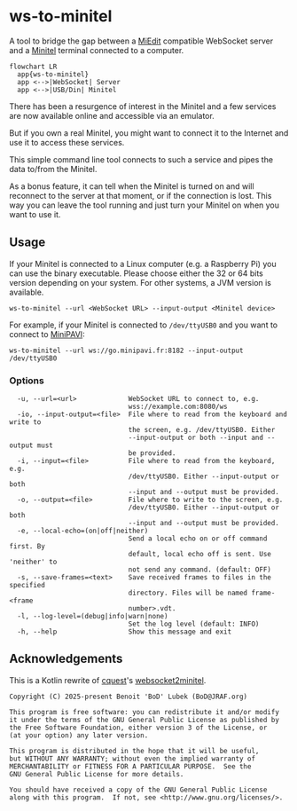 # ws-to-minitel

A tool to bridge the gap between a [MiEdit](https://github.com/Zigazou/miedit/blob/master/EMULATOR.md) compatible WebSocket server and a
[Minitel](https://en.wikipedia.org/wiki/Minitel) terminal connected to a computer.

```mermaid
flowchart LR
  app{ws-to-minitel}
  app <-->|WebSocket| Server
  app <-->|USB/Din| Minitel
```

There has been a resurgence of interest in the Minitel and a few services are now available online and accessible via an emulator.

But if you own a real Minitel, you might want to connect it to the Internet and use it to access these services.

This simple command line tool connects to such a service and pipes the data to/from the Minitel.

As a bonus feature, it can tell when the Minitel is turned on and will reconnect to the server at that moment, or if the connection is lost.
This way you can leave the tool running and just turn your Minitel on when you want to use it.

## Usage

If your Minitel is connected to a Linux computer (e.g. a Raspberry Pi) you can use the binary executable. Please choose either
the 32 or 64 bits version depending on your system. For other systems, a JVM version is available.

```
ws-to-minitel --url <WebSocket URL> --input-output <Minitel device>
```

For example, if your Minitel is connected to `/dev/ttyUSB0` and you want to connect to [MiniPAVI](https://www.minipavi.fr/):

```
ws-to-minitel --url ws://go.minipavi.fr:8182 --input-output /dev/ttyUSB0
```

### Options

```
  -u, --url=<url>             WebSocket URL to connect to, e.g.
                              wss://example.com:8080/ws
  -io, --input-output=<file>  File where to read from the keyboard and write to
                              the screen, e.g. /dev/ttyUSB0. Either
                              --input-output or both --input and --output must
                              be provided.
  -i, --input=<file>          File where to read from the keyboard, e.g.
                              /dev/ttyUSB0. Either --input-output or both
                              --input and --output must be provided.
  -o, --output=<file>         File where to write to the screen, e.g.
                              /dev/ttyUSB0. Either --input-output or both
                              --input and --output must be provided.
  -e, --local-echo=(on|off|neither)
                              Send a local echo on or off command first. By
                              default, local echo off is sent. Use 'neither' to
                              not send any command. (default: OFF)
  -s, --save-frames=<text>    Save received frames to files in the specified
                              directory. Files will be named frame-<frame
                              number>.vdt.
  -l, --log-level=(debug|info|warn|none)
                              Set the log level (default: INFO)
  -h, --help                  Show this message and exit
```

## Acknowledgements

This is a Kotlin rewrite of [cquest](https://github.com/cquest)'s [websocket2minitel](https://github.com/cquest/websocket2minitel).

```
Copyright (C) 2025-present Benoit 'BoD' Lubek (BoD@JRAF.org)

This program is free software: you can redistribute it and/or modify
it under the terms of the GNU General Public License as published by
the Free Software Foundation, either version 3 of the License, or
(at your option) any later version.

This program is distributed in the hope that it will be useful,
but WITHOUT ANY WARRANTY; without even the implied warranty of
MERCHANTABILITY or FITNESS FOR A PARTICULAR PURPOSE.  See the
GNU General Public License for more details.

You should have received a copy of the GNU General Public License
along with this program.  If not, see <http://www.gnu.org/licenses/>.
```
